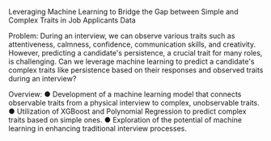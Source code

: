 Leveraging Machine Learning to Bridge the Gap between Simple and Complex Traits in Job Applicants Data

Problem:
During an interview, we can observe various traits such as attentiveness, calmness, confidence, communication skills, and creativity.
However, predicting a candidate's persistence, a crucial trait for many roles, is challenging.
Can we leverage machine learning to predict a candidate's complex traits like persistence based on their responses and observed traits during an interview?


Overview:
● Development of a machine learning model that connects observable traits from a physical interview to complex, unobservable traits. 
● Utilization of XGBoost and Polynomial Regression to predict complex traits based on simple ones.
● Exploration of the potential of machine learning in enhancing traditional interview processes.

